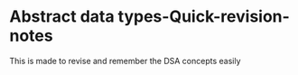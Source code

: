# Abstract data types-Quick-revision-notes
This is made to revise and remember the DSA concepts easily
